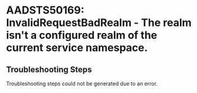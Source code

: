 
# AADSTS50169: InvalidRequestBadRealm - The realm isn't a configured realm of the current service namespace.


## Troubleshooting Steps
Troubleshooting steps could not be generated due to an error.